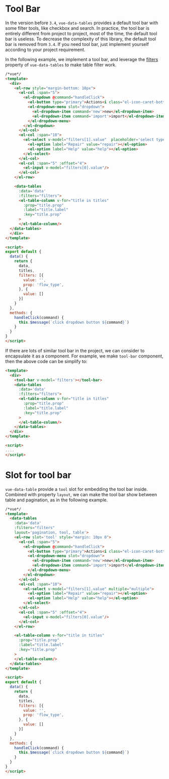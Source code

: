 # Tool Bar
In the version before `3.4`, `vue-data-tables` provides a default tool bar with some filter tools, like checkbox and search. In practice, the tool bar is entirely different from project to project, most of the time, the default tool bar is useless. To decrease the complexity of this library, the default tool bar is removed from `3.4`. If you need tool bar, just implement yourself according to your project requirement.

In the following example, we implement a tool bar, and leverage the [filters](en-us/filter.md) property of `vue-data-tables` to make table filter work.

```html
/*vue*/
<template>
  <div>
    <el-row style="margin-bottom: 10px">
      <el-col :span="5">
        <el-dropdown @command="handleClick">
          <el-button type="primary">Actions<i class="el-icon-caret-bottom el-icon--right"></i></el-button>
          <el-dropdown-menu slot="dropdown">
            <el-dropdown-item command='new'>new</el-dropdown-item>
            <el-dropdown-item command='import'>import</el-dropdown-item>
          </el-dropdown-menu>
        </el-dropdown>
      </el-col>
      <el-col :span="10">
        <el-select v-model="filters[1].value"  placeholder='select type' multiple="multiple">
          <el-option label="Repair" value="repair"></el-option>
          <el-option label="Help" value="help"></el-option>
        </el-select>
      </el-col>
      <el-col :span="5" :offset="4">
        <el-input v-model="filters[0].value"/>
      </el-col>
    </el-row>

    <data-tables
      :data='data'
      :filters="filters">
      <el-table-column v-for="title in titles"
        :prop="title.prop"
        :label="title.label"
        :key="title.prop"
      >
      </el-table-column/>
  </data-tables>
  </div>
</template>

<script>
export default {
  data() {
    return {
      data,
      titles,
      filters: [{
        value: '',
        prop: 'flow_type',
      }, {
        value: []
      }]
    }
  },
  methods: {
    handleClick(command) {
      this.$message(`click dropdown button ${command}`)
    }
  }
}
</script>
```

If there are lots of similar tool bar in the project, we can consider to encapsulate it as a component. For example, we make `tool-bar` component, then the above code can be simplify to:

```html
<template>
  <div>
    <tool-bar v-model='filters'></tool-bar>
    <data-tables
      :data='data'
      :filters="filters">
      <el-table-column v-for="title in titles"
        :prop="title.prop"
        :label="title.label"
        :key="title.prop"
      >
      </el-table-column/>
    </data-tables>
  </div>
</template>

<script>
....
</script>

```

# Slot for tool bar
`vue-data-table` provide a `tool` slot for embedding the tool bar inside. Combined with property `layout`, we can make the tool bar show between table and pagination, as in the following example.

```html
/*vue*/
<template>
  <data-tables
    :data='data'
    :filters="filters"
    layout='pagination, tool, table'>
    <el-row slot='tool' style="margin: 10px 0">
      <el-col :span="5">
        <el-dropdown @command="handleClick">
          <el-button type="primary">Actions<i class="el-icon-caret-bottom el-icon--right"></i></el-button>
          <el-dropdown-menu slot="dropdown">
            <el-dropdown-item command='new'>new</el-dropdown-item>
            <el-dropdown-item command='import'>import</el-dropdown-item>
          </el-dropdown-menu>
        </el-dropdown>
      </el-col>
      <el-col :span="10">
        <el-select v-model="filters[1].value" multiple="multiple">
          <el-option label="Repair" value="repair"></el-option>
          <el-option label="Help" value="help"></el-option>
        </el-select>
      </el-col>
      <el-col :span="5" :offset="4">
        <el-input v-model="filters[0].value"/>
      </el-col>
    </el-row>

    <el-table-column v-for="title in titles"
      :prop="title.prop"
      :label="title.label"
      :key="title.prop"
    >
    </el-table-column/>
  </data-tables>
</template>

<script>
export default {
  data() {
    return {
      data,
      titles,
      filters: [{
        value: '',
        prop: 'flow_type',
      }, {
        value: []
      }]
    }
  },
  methods: {
    handleClick(command) {
      this.$message(`click dropdown button ${command}`)
    }
  }
}
</script>
```
